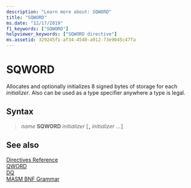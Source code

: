 ```yaml
---
description: "Learn more about: SQWORD"
title: "SQWORD"
ms.date: "12/17/2019"
f1_keywords: ["SQWORD"]
helpviewer_keywords: ["SQWORD directive"]
ms.assetid: 329245f1-af34-4540-a912-73e9045c47fa
---
```

# SQWORD

Allocates and optionally initializes 8 signed bytes of storage for each *initializer*. Also can be used as a type specifier anywhere a type is legal.

## Syntax

> *name* **SQWORD** *initializer* ⟦__,__ *initializer* ...⟧

## See also

[Directives Reference](directives-reference.md)\
[QWORD](qword.md)\
[DQ](dq.md)\
[MASM BNF Grammar](masm-bnf-grammar.md)
